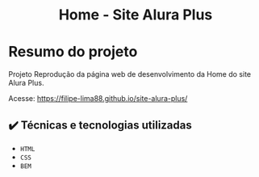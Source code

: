 <h1 align="center"> Home - Site Alura Plus </h1>

# Resumo do projeto
Projeto Reprodução da página web de desenvolvimento da Home do site Alura Plus.

Acesse:
https://filipe-lima88.github.io/site-alura-plus/

## ✔️ Técnicas e tecnologias utilizadas

- `HTML`
- `CSS`
- `BEM`
